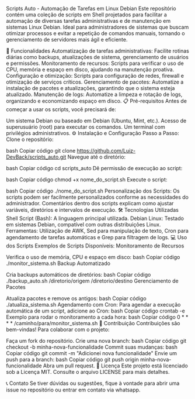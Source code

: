 Scripts Auto - Automação de Tarefas em Linux Debian
Este repositório contém uma coleção de scripts em Shell projetados para facilitar a automação de diversas tarefas administrativas e de manutenção em sistemas Linux Debian. Ideal para administradores de sistemas que buscam otimizar processos e evitar a repetição de comandos manuais, tornando o gerenciamento de servidores mais ágil e eficiente.

🚀 Funcionalidades
Automatização de tarefas administrativas: Facilite rotinas diárias como backups, atualizações de sistema, gerenciamento de usuários e permissões.
Monitoramento de recursos: Scripts para verificar o uso de CPU, memória e espaço em disco, ajudando na manutenção proativa.
Configuração e otimização: Scripts para configuração de redes, firewall e otimização de serviços críticos.
Gerenciamento de pacotes: Automatize a instalação de pacotes e atualizações, garantindo que o sistema esteja atualizado.
Manutenção de logs: Automatize a limpeza e rotação de logs, organizando e economizando espaço em disco.
📋 Pré-requisitos
Antes de começar a usar os scripts, você precisará de:

Um sistema Debian ou baseado em Debian (Ubuntu, Mint, etc.).
Acesso de superusuário (root) para executar os comandos.
Um terminal com privilégios administrativos.
⚙️ Instalação e Configuração
Passo a Passo:
Clone o repositório:

bash
Copiar código
git clone https://github.com/Luiz-DevBack/scripts_auto.git
Navegue até o diretório:

bash
Copiar código
cd scripts_auto
Dê permissão de execução ao script:

bash
Copiar código
chmod +x nome_do_script.sh
Execute o script:

bash
Copiar código
./nome_do_script.sh
Personalização dos Scripts:
Os scripts podem ser facilmente personalizados conforme as necessidades do administrador. Comentários dentro dos scripts explicam como ajustar variáveis, diretórios e intervalos de execução.
🛠 Tecnologias Utilizadas
Shell Script (Bash): A linguagem principal utilizada.
Debian Linux: Testado em sistemas Debian, compatível com outras distribuições Linux.
Ferramentas: Utilização de AWK, Sed para manipulação de texto, Cron para agendamento de tarefas automáticas e Grep para filtragem de logs.
💻 Uso dos Scripts
Exemplos de Scripts Disponíveis:
Monitoramento de Recursos

Verifica o uso de memória, CPU e espaço em disco:
bash
Copiar código
./monitor_sistema.sh
Backup Automatizado

Cria backups automáticos de diretórios:
bash
Copiar código
./backup_auto.sh /diretorio/origem /diretorio/destino
Gerenciamento de Pacotes

Atualiza pacotes e remove os antigos:
bash
Copiar código
./atualiza_sistema.sh
Agendamento com Cron:
Para agendar a execução automática de um script, adicione ao Cron:
bash
Copiar código
crontab -e
Exemplo para rodar o monitoramento a cada hora:
bash
Copiar código
0 * * * * /caminho/para/monitor_sistema.sh
🤝 Contribuição
Contribuições são bem-vindas! Para colaborar com o projeto:

Faça um fork do repositório.
Crie uma nova branch:
bash
Copiar código
git checkout -b minha-nova-funcionalidade
Commit suas mudanças:
bash
Copiar código
git commit -m "Adicionei nova funcionalidade"
Envie um push para a branch:
bash
Copiar código
git push origin minha-nova-funcionalidade
Abra um pull request.
📜 Licença
Este projeto está licenciado sob a Licença MIT. Consulte o arquivo LICENSE para mais detalhes.

📞 Contato
Se tiver dúvidas ou sugestões, fique à vontade para abrir uma issue no repositório ou entrar em contato via whatsapp.
